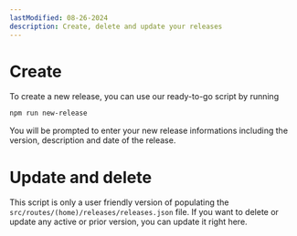 ```yaml
---
lastModified: 08-26-2024
description: Create, delete and update your releases
---
```



# Create

To create a new release, you can use our ready-to-go script by running

```bash no-line-numbers
npm run new-release
```
You will be prompted to enter your new release informations including the version, description and date of the release.


# Update and delete

This script is only a user friendly version of populating the `src/routes/(home)/releases/releases.json` file. If you want to delete or update any active or prior version, you can update it right here.
